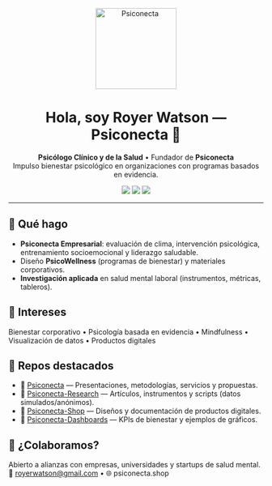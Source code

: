 <!-- Banner / Logo (opcional) -->
<p align="center">
  <img src="https://raw.githubusercontent.com/royerwatson/royerwatson/main/assets/psiconecta_logo.png" alt="Psiconecta" width="160">
</p>

<h1 align="center">Hola, soy Royer Watson — Psiconecta 👋</h1>
<p align="center">
  <strong>Psicólogo Clínico y de la Salud</strong> • Fundador de <strong>Psiconecta</strong><br>
  Impulso bienestar psicológico en organizaciones con programas basados en evidencia.
</p>

<p align="center">
  <a href="https://psiconecta.shop"><img src="https://img.shields.io/badge/Web-Psiconecta.shop-0B7285?style=for-the-badge" /></a>
  <a href="mailto:royerwatson@gmail.com"><img src="https://img.shields.io/badge/Contacto-Email-2B8A3E?style=for-the-badge" /></a>
  <a href="https://instagram.com/psiconecta.do"><img src="https://img.shields.io/badge/Instagram-@psiconecta__do-AA3E98?style=for-the-badge" /></a>
</p>

---

## 💼 Qué hago
- **Psiconecta Empresarial**: evaluación de clima, intervención psicológica, entrenamiento socioemocional y liderazgo saludable.
- Diseño **PsicoWellness** (programas de bienestar) y materiales corporativos.
- **Investigación aplicada** en salud mental laboral (instrumentos, métricas, tableros).

## 🧠 Intereses
Bienestar corporativo • Psicología basada en evidencia • Mindfulness • Visualización de datos • Productos digitales

## 📌 Repos destacados
- 🔹 <a href="https://github.com/royerwatson/Psiconecta">Psiconecta</a> — Presentaciones, metodologías, servicios y propuestas.
- 🔹 <a href="https://github.com/royerwatson/Psiconecta-Research">Psiconecta-Research</a> — Artículos, instrumentos y scripts (datos simulados/anónimos).
- 🔹 <a href="https://github.com/royerwatson/Psiconecta-Shop">Psiconecta-Shop</a> — Diseños y documentación de productos digitales.
- 🔹 <a href="https://github.com/royerwatson/Psiconecta-Dashboards">Psiconecta-Dashboards</a> — KPIs de bienestar y ejemplos de gráficos.

## 🤝 ¿Colaboramos?
Abierto a alianzas con empresas, universidades y startups de salud mental.
<br>📧 royerwatson@gmail.com • 🌐 psiconecta.shop

